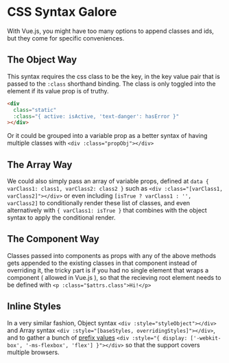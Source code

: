 # CSS Syntax Galore

With Vue.js, you might have too many options to append classes and ids, but they come for specific conveniences.

## The Object Way

This syntax requires the css class to be the key, in the key value pair that is passed to the `:class` shorthand binding. The class is only toggled into the element if its value prop is of truthy.

```html
<div
  class="static"
  :class="{ active: isActive, 'text-danger': hasError }"
></div>
```

Or it could be grouped into a variable prop as a better syntax of having multiple classes with `<div :class="propObj"></div>`

## The Array Way

We could also simply pass an array of variable props, defined at `data { varClass1: class1, varClass2: class2 }` such as `<div :class="[varClass1, varClass2]"></div>` or even including `[isTrue ? varClass1 : '', varClass2]` to conditionally render these list of classes, and even alternatively with `{ varClass1: isTrue }` that combines with the object syntax to apply the conditional render.

## The Component Way 

Classes passed into components as props with any of the above methods gets appended to the existing classes in that component instead of overriding it, the tricky part is if you had no single element that wraps a component ( allowed in Vue.js ), so that the recieving root element needs to be defined with `<p :class="$attrs.class">Hi!</p>`

## Inline Styles

In a very similar fashion, Object syntax `<div :style="styleObject"></div>` and Array syntax `<div :style="[baseStyles, overridingStyles]"></div>`, and to gather a bunch of [prefix values](https://developer.mozilla.org/en-US/docs/Glossary/Vendor_Prefix) `<div :style="{ display: ['-webkit-box', '-ms-flexbox', 'flex'] }"></div>` so that the support covers multiple browsers.
